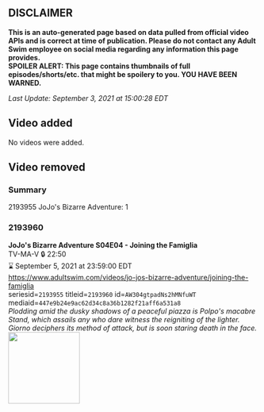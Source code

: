 ## DISCLAIMER
**This is an auto-generated page based on data pulled from official video APIs and is correct at time of publication. Please do not contact any Adult Swim employee on social media regarding any information this page provides.**  
**SPOILER ALERT: This page contains thumbnails of full episodes/shorts/etc. that might be spoilery to you. YOU HAVE BEEN WARNED.**  

_Last Update: September 3, 2021 at 15:00:28 EDT_
## Video added
No videos were added.  
## Video removed
### Summary
2193955 JoJo's Bizarre Adventure: 1  
### 2193960
**JoJo's Bizarre Adventure S04E04 - Joining the Famiglia**  
TV-MA-V 🔒 22:50  
⌛ September 5, 2021 at 23:59:00 EDT  
https://www.adultswim.com/videos/jo-jos-bizarre-adventure/joining-the-famiglia  
seriesid=`2193955` titleid=`2193960` id=`AW304gtpadNs2hMNfuWT` mediaid=`447e9b24e9ac62d34c8a36b1282f21aff6a531a8`  
_Plodding amid the dusky shadows of a peaceful piazza is Polpo's macabre Stand, which assails any who dare witness the reigniting of the lighter. Giorno deciphers its method of attack, but is soon staring death in the face._  
<a href="https://media.cdn.adultswim.com/uploads/20191022/thumbnails/2_1910221511494-jojo_goldenwind_004.jpg"><img src="https://media.cdn.adultswim.com/uploads/20191022/thumbnails/2_1910221511494-jojo_goldenwind_004.jpg" height="144px" /></a>
